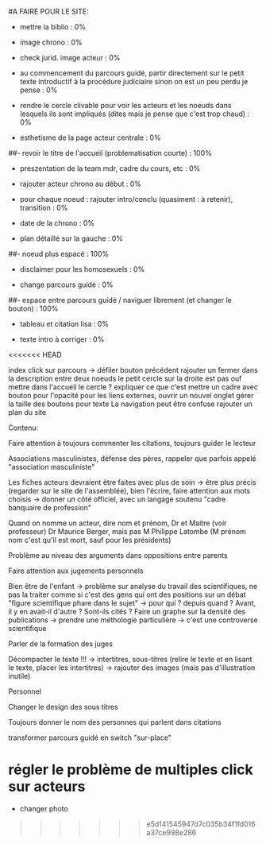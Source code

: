 #A FAIRE POUR LE SITE:

- mettre la biblio : 0%
- image chrono : 0%
- check jurid. image acteur : 0%
- au commencement du parcours guidé, partir directement sur le petit texte introductif à la procédure judiciaire sinon on est un peu perdu je pense : 0%

- rendre le cercle clivable pour voir les acteurs et les noeuds dans lesquels ils sont impliqués (dites mais je pense que c'est trop chaud) : 0%

- esthetisme de la page acteur centrale : 0%

##- revoir le titre de l'accueil (problematisation courte) : 100%

- preszentation de la team mdr, cadre du cours, etc : 0%

- rajouter acteur chrono au début : 0%

- pour chaque noeud : rajouter intro/conclu (quasiment : à retenir), transition : 0%

- date de la chrono : 0%

- plan détaillé sur la gauche : 0%

##- noeud plus espacé : 100%

- disclaimer pour les homosexuels : 0%

- change parcours guidé : 0%

##- espace entre parcours guidé / naviguer librement (et changer le bouton) : 100%

- tableau et citation lisa : 0%

- texte intro à corriger : 0%

<<<<<<< HEAD


index click sur parcours -> défiler
bouton précédent
rajouter un fermer dans la description entre deux noeuds
le petit cercle sur la droite est pas ouf
mettre dans l'accueil le cercle ? expliquer ce que c'est
mettre un cadre avec bouton pour l'opacité
pour les liens externes, ouvrir un nouvel onglet
gérer la taille des boutons pour texte
La navigation peut être confuse
rajouter un plan du site



Contenu:

Faire attention à toujours commenter les citations, toujours guider le lecteur

Associations masculinistes, défense des pères, rappeler que parfois appelé "association masculiniste"

Les fiches acteurs devraient être faites avec plus de soin -> être plus précis (regarder sur le site de l'assemblée), bien l'écrire, faire attention aux mots choisis -> donner un côté officiel, avec un langage soutenu "cadre banquaire de profession"

Quand on nomme un acteur, dire nom et prénom, Dr et Maitre (voir professeur) Dr Maurice Berger, mais pas M Philippe Latombe (M prénom nom c'est qu'il est mort, sauf pour les présidents)

Problème au niveau des arguments dans oppositions entre parents

Faire attention aux jugements personnels

Bien être de l'enfant -> problème sur analyse du travail des scientifiques, ne pas la traiter comme si c'est des gens qui ont des positions sur un débat "figure scientifique phare dans le sujet" -> pour qui ? depuis quand ? Avant, il y en avait-il d'autre ? Sont-ils cités ? Faire un graphe sur la densité des publications -> prendre une méthologie particulière -> c'est une controverse scientifique 

Parler de la formation des juges

Décompacter le texte !!! -> intertitres, sous-titres (relire le texte et en lisant le texte, placer les intertitres) -> rajouter des images (mais pas d'illustration inutile)


Personnel

Changer le design des sous titres

Toujours donner le nom des personnes qui parlent dans citations

transformer parcours guidé en switch "sur-place"

régler le problème de multiples click sur acteurs
=======
- changer photo
>>>>>>> e5d141545947d7c035b34f1fd016a37ce998e286
